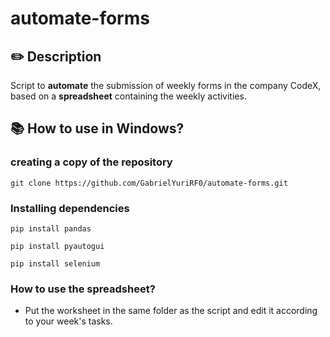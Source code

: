 # automate-forms
## ✏️ Description
Script to **automate** the submission of weekly forms in the company CodeX, based on a **spreadsheet** containing the weekly activities.

## 📚 How to use in Windows?
### creating a copy of the repository
~~~~
git clone https://github.com/GabrielYuriRF0/automate-forms.git
~~~~

### Installing dependencies
~~~~
pip install pandas
~~~~

~~~~
pip install pyautogui
~~~~

~~~~
pip install selenium
~~~~

### How to use the spreadsheet?
- Put the worksheet in the same folder as the script and edit it according to your week's tasks.
